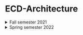 # ECD-Architecture
 
<details><summary>Fall semester 2021</summary>

 * [Lab 2](https://github.com/Nikiroiduk/ECD-Architecture/tree/main/Fall%20semester/LAB2) - Data definition. Assembler program structure
 * [Lab 3](https://github.com/Nikiroiduk/ECD-Architecture/tree/main/Fall%20semester/LAB3) - General purpose commands. Arithmetic commands
 * [Lab 4](https://github.com/Nikiroiduk/ECD-Architecture/tree/main/Fall%20semester/LAB4) - Programming tasks with branching. Description and call of procedures
 * [Lab 5](https://github.com/Nikiroiduk/ECD-Architecture/tree/main/Fall%20semester/LAB5) - Programming tasks with cycles
 * [Lab 6](https://github.com/Nikiroiduk/ECD-Architecture/tree/main/Fall%20semester/LAB6) - Bit manipulation commands
 * [Lab 7](https://github.com/Nikiroiduk/ECD-Architecture/tree/main/Fall%20semester/LAB7) - Row and table processing commands

</details>

<details><summary>Spring semester 2022</summary>

 * [Lab 1](https://github.com/Nikiroiduk/ECD-Architecture/tree/main/Spring%20semester/LAB1) - Row and table processing commands
 
</details>
